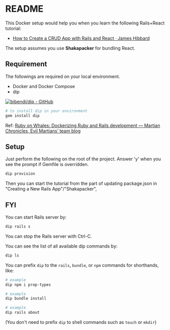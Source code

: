 # README

This Docker setup would help you when you learn the following Rails+React tutorial:

* [How to Create a CRUD App with Rails and React · James Hibbard](https://hibbard.eu/rails-react-crud-app/)


The setup assumes you use **Shakapacker** for bundling React.

## Requirement

The followings are required on your local environment.

* Docker and Docker Compose
* dip

[![bibendi/dip - GitHub](https://gh-card.dev/repos/bibendi/dip.svg)](https://github.com/bibendi/dip)


```sh
# to install dip in your environment
gem install dip
```

Ref: [Ruby on Whales: Dockerizing Ruby and Rails development — Martian Chronicles, Evil Martians’ team blog](https://evilmartians.com/chronicles/ruby-on-whales-docker-for-ruby-rails-development)

## Setup

Just perform the following on the root of the project. Answer 'y' when you see the prompt if Gemfile is overridden.

```sh
dip provision
```

Then you can start the tutorial from the part of updating package.json in "Creating a New Rails App"/"Shakapacker",


## FYI

You can start Rails server by:

```sh
dip rails s
```

You can stop the Rails server with Ctrl-C.

You can see the list of all available dip commands by:

```sh
dip ls
```

You can prefix `dip` to the `rails`, `bundle`, or `npm` commands for shorthands, like:

```sh
# example
dip npm i prop-types
```

```sh
# example
dip bundle install
```

```sh
# example
dip rails about
```

(You don't need to prefix `dip` to shell commands such as `touch` or `mkdir`)
